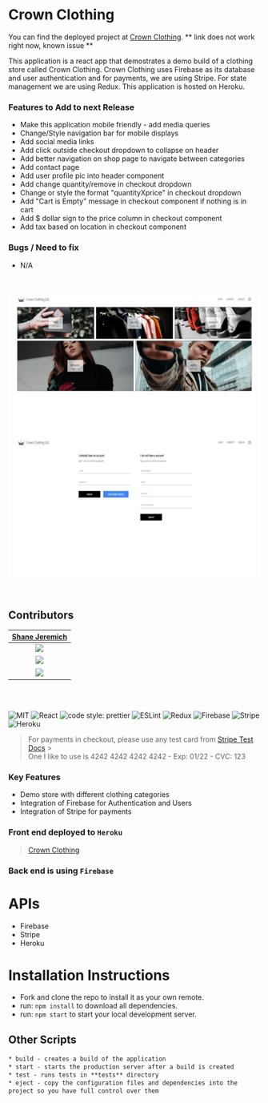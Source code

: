 # Crown Clothing

You can find the deployed project at [Crown Clothing](https://crwn-clothing-v1.herokuapp.com/).
** link does not work right now, known issue **

This application is a react app that demostrates a demo build of a clothing store called Crown Clothing. Crown Clothing uses Firebase as its database and user authentication and for payments, we are using Stripe. For state management we are using Redux. This application is hosted on Heroku.

### Features to Add to next Release

- Make this application mobile friendly - add media queries
- Change/Style navigation bar for mobile displays
- Add social media links
- Add click outside checkout dropdown to collapse on header
- Add better navigation on shop page to navigate between categories
- Add contact page
- Add user profile pic into header component
- Add change quantity/remove in checkout dropdown
- Change or style the format "quantityXprice" in checkout dropdown
- Add "Cart is Empty" message in checkout component if nothing is in cart
- Add $ dollar sign to the price column in checkout component
- Add tax based on location in checkout component

### Bugs / Need to fix

- N/A

<br>

![Cityspire](/public/images/crwnclothing.jpg)
![Cityspire](/public/images/crwnclothingsignin.jpg)

<br>

## Contributors

|                                        [Shane Jeremich](https://github.com/sjeremich23)                                        |
| :----------------------------------------------------------------------------------------------------------------------------: |
|                      [<img src="https://avatars.githubusercontent.com/u/51142646?v=4" width ="200" />](https://github.com/shanejeremich)                      |
|                    [<img src="https://github.com/favicon.ico" width="15"> ](https://github.com/shanejeremich)                    |
| [ <img src="https://static.licdn.com/sc/h/al2o9zrvru7aqj8e1x2rzsrca" width="15"> ](https://www.linkedin.com/in/shanejeremich/) |

<br>
<br>

![MIT](https://img.shields.io/packagist/l/doctrine/orm.svg)
![React](https://img.shields.io/badge/react-v17.0.1-blue.svg)
![code style: prettier](https://img.shields.io/badge/code_style-prettier-ff69b4.svg?style=flat)
![ESLint](https://img.shields.io/badge/ESLint-4B3263?logo=eslint&logoColor=white)
![Redux](https://img.shields.io/badge/redux-%23593d88.svg?style=flat&logo=redux&logoColor=white)
![Firebase](https://img.shields.io/badge/firebase-%23039BE5.svg?style=flat&logo=firebase)
![Stripe](https://img.shields.io/badge/Stripe-626CD9?style=flat&logo=Stripe&logoColor=white)
![Heroku](https://img.shields.io/badge/heroku-%23430098.svg?style=flat&logo=heroku&logoColor=white)

> For payments in checkout, please use any test card from [Stripe Test Docs](https://stripe.com/docs/testing) > <br>
> One I like to use is 4242 4242 4242 4242 - Exp: 01/22 - CVC: 123

### Key Features

- Demo store with different clothing categories
- Integration of Firebase for Authentication and Users
- Integration of Stripe for payments

### Front end deployed to `Heroku`
> [Crown Clothing](https://crwn-clothing-v1.herokuapp.com/)

### Back end is using `Firebase`

# APIs

- Firebase
- Stripe
- Heroku

# Installation Instructions

- Fork and clone the repo to install it as your own remote.
- run: `npm install` to download all dependencies.
- run: `npm start` to start your local development server.

## Other Scripts

    * build - creates a build of the application
    * start - starts the production server after a build is created
    * test - runs tests in **tests** directory
    * eject - copy the configuration files and dependencies into the project so you have full control over them
